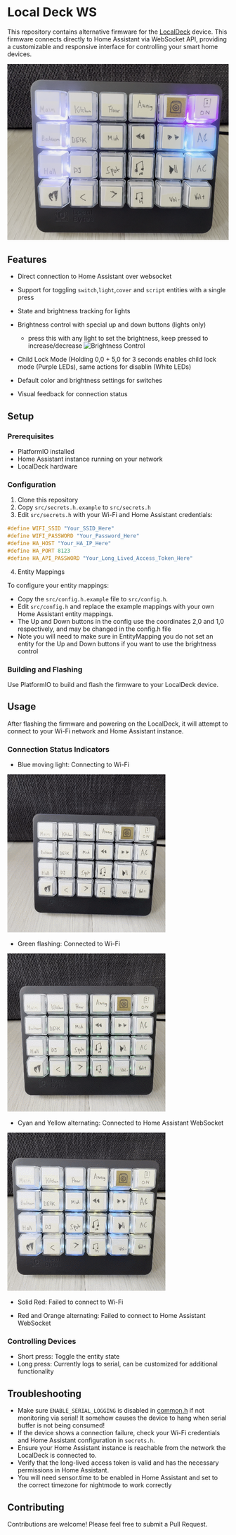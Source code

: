 # Local Deck WS

This repository contains alternative firmware for the [LocalDeck](https://www.mylocalbytes.com/products/localdeck) device. This firmware connects directly to Home Assistant via WebSocket API, providing a customizable and responsive interface for controlling your smart home devices.

![Normal](images/normal.png)


## Features

- Direct connection to Home Assistant over websocket
- Support for toggling `switch`,`light`,`cover` and `script` entities with a single press
- State and brightness tracking for lights
- Brightness control with special up and down buttons (lights only)
    - press this with any light to set the brightness, keep pressed to increase/decrease
![Brightness Control](images/brightness.gif)
- Child Lock Mode (Holding 0,0 + 5,0 for 3 seconds enables child lock mode (Purple LEDs), same actions for disablin (White LEDs)


- Default color and brightness settings for switches
- Visual feedback for connection status

## Setup

### Prerequisites

- PlatformIO installed
- Home Assistant instance running on your network
- LocalDeck hardware

### Configuration

1. Clone this repository
2. Copy `src/secrets.h.example` to `src/secrets.h`
3. Edit `src/secrets.h` with your Wi-Fi and Home Assistant credentials:

```cpp
#define WIFI_SSID "Your_SSID_Here"
#define WIFI_PASSWORD "Your_Password_Here"
#define HA_HOST "Your_HA_IP_Here"
#define HA_PORT 8123
#define HA_API_PASSWORD "Your_Long_Lived_Access_Token_Here"
```

4. Entity Mappings

To configure your entity mappings:

- Copy the `src/config.h.example` file to `src/config.h`.
- Edit `src/config.h` and replace the example mappings with your own Home Assistant entity mappings.
- The Up and Down buttons in the config use the coordinates 2,0 and 1,0 respectively, and may be changed in the config.h file
- Note you will need to make sure in EntityMapping you do not set an entity for the Up and Down buttons if you want to use the brightness control


### Building and Flashing

Use PlatformIO to build and flash the firmware to your LocalDeck device.

## Usage

After flashing the firmware and powering on the LocalDeck, it will attempt to connect to your Wi-Fi network and Home Assistant instance.

### Connection Status Indicators

- Blue moving light: Connecting to Wi-Fi

![WiFi Connecting](images/wificonnecting.gif)

- Green flashing: Connected to Wi-Fi

![WiFi Connected](images/wificonnected.gif)

- Cyan and Yellow alternating: Connected to Home Assistant WebSocket

![WiFi Connected](images/wsconnected.gif)


- Solid Red: Failed to connect to Wi-Fi


- Red and Orange alternating: Failed to connect to Home Assistant WebSocket

### Controlling Devices

- Short press: Toggle the entity state
- Long press: Currently logs to serial, can be customized for additional functionality

## Troubleshooting

- Make sure `ENABLE_SERIAL_LOGGING` is disabled in [common.h](common.h) if not monitoring via serial! It somehow causes the device to hang when serial buffer is not being consumed!
- If the device shows a connection failure, check your Wi-Fi credentials and Home Assistant configuration in `secrets.h`.
- Ensure your Home Assistant instance is reachable from the network the LocalDeck is connected to.
- Verify that the long-lived access token is valid and has the necessary permissions in Home Assistant.
- You will need sensor.time to be enabled in Home Assistant and set to the correct timezone for nightmode to work correctly

## Contributing

Contributions are welcome! Please feel free to submit a Pull Request.

